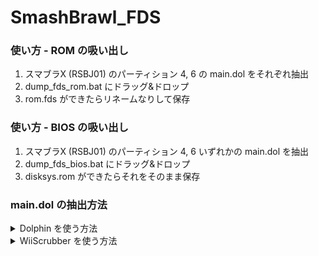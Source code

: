 # SmashBrawl_FDS

### 使い方 - ROM の吸い出し

1. スマブラX (RSBJ01) のパーティション 4, 6 の main.dol をそれぞれ抽出
2. dump_fds_rom.bat にドラッグ&ドロップ
3. rom.fds ができたらリネームなりして保存

### 使い方 - BIOS の吸い出し

1. スマブラX (RSBJ01) のパーティション 4, 6 いずれかの main.dol を抽出
2. dump_fds_bios.bat にドラッグ&ドロップ
3. disksys.rom ができたらそれをそのまま保存

### main.dol の抽出方法
<details><summary>Dolphin を使う方法</summary>

  1. [Dolphin](https://dolphin-emu.org/) をインストール
  2. 右クリックから「プロパティ」 → 「構造」タブを開く
  3. HBAJ01, HBCJ01 でそれぞれ右クリック → 「システムデータを抽出...」 をクリック
  4. sys フォルダ に main.dol がある
  
</details>
<details><summary>WiiScrubber を使う方法</summary>

  1. [WiiScrubber](https://wiidatabase.de/downloads/pc-tools/wiiscrubber/) をインストール
  2. MakeKeyBin.exe を起動し, ウィンドウの指示に従い値を入力
  3. WIIScrubber.exe を起動し, 「LOAD ISO」をクリックし, スマブラX (RSBJ01) の ROM を選択
  4. Partition 4, 6 の main.dol を選択し, 右クリック → 「Extract」をクリック
  
</details>
